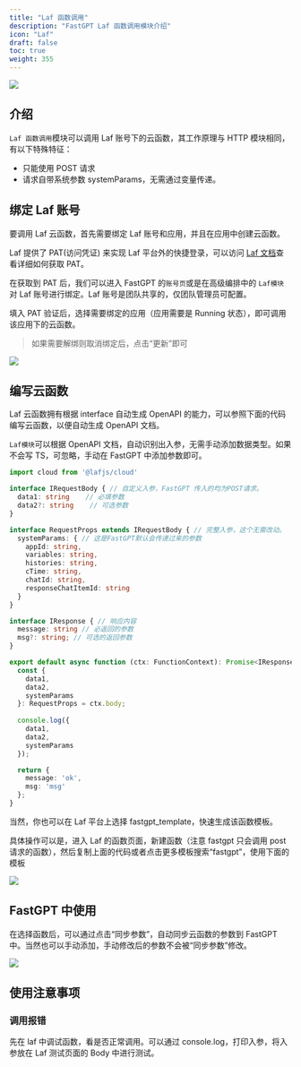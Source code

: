 ```yaml
---
title: "Laf 函数调用"
description: "FastGPT Laf 函数调用模块介绍"
icon: "Laf"
draft: false
toc: true
weight: 355
---
```



![](/imgs/laf1.webp)

## 介绍

`Laf 函数调用`模块可以调用 Laf 账号下的云函数，其工作原理与 HTTP 模块相同，有以下特殊特征：

- 只能使用 POST 请求
- 请求自带系统参数 systemParams，无需通过变量传递。

## 绑定 Laf 账号

要调用 Laf 云函数，首先需要绑定 Laf 账号和应用，并且在应用中创建云函数。

Laf 提供了 PAT(访问凭证) 来实现 Laf 平台外的快捷登录，可以访问 [Laf 文档](https://doc.Laf.run/zh/cli/#%E7%99%BB%E5%BD%95)查看详细如何获取 PAT。

在获取到 PAT 后，我们可以进入 FastGPT 的`账号页`或是在高级编排中的 `Laf模块` 对 Laf 账号进行绑定。Laf 账号是团队共享的，仅团队管理员可配置。

填入 PAT 验证后，选择需要绑定的应用（应用需要是 Running 状态），即可调用该应用下的云函数。

> 如果需要解绑则取消绑定后，点击“更新”即可

![](/imgs/laf2.webp)

## 编写云函数

Laf 云函数拥有根据 interface 自动生成 OpenAPI 的能力，可以参照下面的代码编写云函数，以便自动生成 OpenAPI 文档。

`Laf模块`可以根据 OpenAPI 文档，自动识别出入参，无需手动添加数据类型。如果不会写 TS，可忽略，手动在 FastGPT 中添加参数即可。

```ts
import cloud from '@lafjs/cloud'

interface IRequestBody { // 自定义入参，FastGPT 传入的均为POST请求。
  data1: string    // 必填参数
  data2?: string    // 可选参数
}

interface RequestProps extends IRequestBody { // 完整入参，这个无需改动。
  systemParams: { // 这是FastGPT默认会传递过来的参数
    appId: string,
    variables: string,
    histories: string,
    cTime: string,
    chatId: string,
    responseChatItemId: string
  }
}

interface IResponse { // 响应内容
  message: string // 必返回的参数
  msg?: string; // 可选的返回参数
}

export default async function (ctx: FunctionContext): Promise<IResponse> {  
  const {
    data1,
    data2,
    systemParams
  }: RequestProps = ctx.body;
  
  console.log({
    data1,
    data2,
    systemParams
  });

  return { 
    message: 'ok',
    msg: 'msg'
  };
}
```

当然，你也可以在 Laf 平台上选择 fastgpt_template，快速生成该函数模板。

具体操作可以是，进入 Laf 的函数页面，新建函数（注意 fastgpt 只会调用 post 请求的函数），然后复制上面的代码或者点击更多模板搜索“fastgpt”，使用下面的模板

![](/imgs/laf3.webp)

## FastGPT 中使用

在选择函数后，可以通过点击“同步参数”，自动同步云函数的参数到 FastGPT 中。当然也可以手动添加，手动修改后的参数不会被“同步参数”修改。

![](/imgs/laf4.png)

## 使用注意事项

### 调用报错

先在 laf 中调试函数，看是否正常调用。可以通过 console.log，打印入参，将入参放在 Laf 测试页面的 Body 中进行测试。